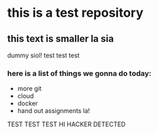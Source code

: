 # this is a test repository
## this text is smaller la sia

dummy siol! test test test

### here is a list of things we gonna do today:

* more git
* cloud
* docker
* hand out assignments la!

TEST TEST TEST HI HACKER DETECTED
